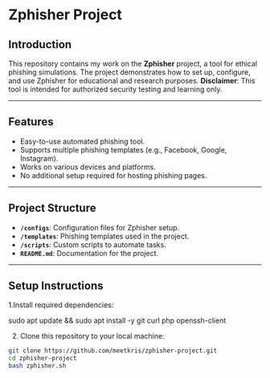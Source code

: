 # Zphisher Project

## Introduction
This repository contains my work on the **Zphisher** project, a tool for ethical phishing simulations. The project demonstrates how to set up, configure, and use Zphisher for educational and research purposes. **Disclaimer**: This tool is intended for authorized security testing and learning only.

---

## Features
- Easy-to-use automated phishing tool.
- Supports multiple phishing templates (e.g., Facebook, Google, Instagram).
- Works on various devices and platforms.
- No additional setup required for hosting phishing pages.

---

## Project Structure
- **`/configs`**: Configuration files for Zphisher setup.
- **`/templates`**: Phishing templates used in the project.
- **`/scripts`**: Custom scripts to automate tasks.
- **`README.md`**: Documentation for the project.

---

## Setup Instructions

1.Install required dependencies:

sudo apt update && sudo apt install -y git curl php openssh-client

2.  Clone this repository to your local machine:
   ```bash
   git clone https://github.com/meetkris/zphisher-project.git
   cd zphisher-project
   bash zphisher.sh
